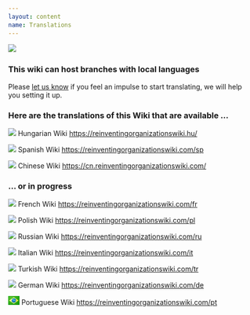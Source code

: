 ```yaml
---
layout: content
name: Translations
---
```

![](/media/languages-write.jpg)

### This wiki can host branches with local languages

Please [let us know](how-can-you-contribute/) if you feel an impulse to start translating, we will help you setting it up.

### Here are the translations of this Wiki that are available …

![](/media/flaghungary.jpg)      Hungarian Wiki <https://reinventingorganizationswiki.hu/>

![](/media/flagspain.jpg)      Spanish Wiki <https://reinventingorganizationswiki.com/sp>

![](/media/flagchina.jpg)       Chinese Wiki <https://cn.reinventingorganizationswiki.com/>

### … or in progress

![](/media/flagfrance.png)      French Wiki <https://reinventingorganizationswiki.com/fr>

![](/media/flagpoland.jpg)      Polish Wiki <https://reinventingorganizationswiki.com/pl>

![](/media/flagrussia.jpg)      Russian Wiki <https://reinventingorganizationswiki.com/ru>

![](/media/flagitalysmall.jpg)      Italian Wiki <https://reinventingorganizationswiki.com/it>

![](/media/flagturkey.jpg)      Turkish Wiki <https://reinventingorganizationswiki.com/tr>

![](/media/flaggermany.jpg)      German Wiki <https://reinventingorganizationswiki.com/de>

![](/media/flagbrazil.jpg) Portuguese Wiki <https://reinventingorganizationswiki.com/pt>